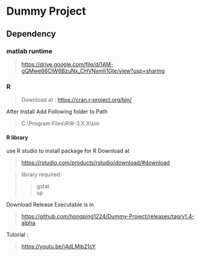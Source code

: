 # Dummy Project

## Dependency

### matlab runtime 

> https://drive.google.com/file/d/1AM-gQMwe66ClW6BzuNx_CHVNxmIi1Gte/view?usp=sharing

### R 

> Download at : https://cran.r-project.org/bin/

After Install Add Following folder to Path
>C:\Program Files\R\R-3.X.X\bin 

#### R library

use R studio to install package for R
Download at 
> https://rstudio.com/products/rstudio/download/#download

>library required:
>>gstat  
>>sp 


Download Release Executable is in  

> https://github.com/hongping1224/Dummy-Project/releases/tag/v1.4-alpha

Tutorial :

> https://youtu.be/j4dLMib21cY


